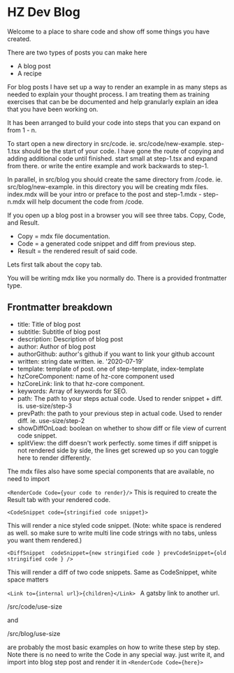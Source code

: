 # HZ Dev Blog

Welcome to a place to share code and show off some things you have created.

There are two types of posts you can make here

* A blog post
* A recipe

For blog posts I have set up a way to render an example in as many steps as needed to explain your thought process. I am treating them as training exercises that can be be documented and help granularly explain an idea that you have been working on.

It has been arranged to build your code into steps that you can expand on from 1 - n. 

To start open a new directory in src/code. ie. src/code/new-example. step-1.tsx should be the start of your code. I have gone the route of copying and adding additional code until finished. start small at step-1.tsx and expand from there. or write the entire example and work backwards to step-1.

In parallel, in src/blog you should create the same directory from /code. ie. src/blog/new-example. in this directory you will be creating mdx files. index.mdx will be your intro or preface to the post and step-1.mdx - step-n.mdx will help document the code from /code. 

If you open up a blog post in a browser you will see three tabs. Copy, Code, and Result. 
* Copy = mdx file documentation. 
* Code = a generated code snippet and diff from previous step. 
* Result = the rendered result of said code.

Lets first talk about the copy tab. 

You will be writing mdx like you normally do. There is a provided frontmatter type. 

## Frontmatter breakdown

* title: Title of blog post
* subtitle: Subtitle of blog post
* description: Description of blog post
* author: Author of blog post
* authorGithub: author's github if you want to link your github account
* written: string date written. ie. '2020-07-19'
* template: template of post. one of step-template, index-template
* hzCoreComponent: name of hz-core component used
* hzCoreLink: link to that hz-core component.
* keywords: Array of keywords for SEO.
* path: The path to your steps actual code. Used to render snippet + diff. is. use-size/step-3
* prevPath: the path to your previous step in actual code. Used to render diff. ie.  use-size/step-2
* showDiffOnLoad: boolean on whether to show diff or file view of current code snippet.
* splitView: the diff doesn't work perfectly. some times if diff snippet is not rendered side by side, the lines get screwed up so you can toggle here to render differently.

The mdx files also have some special components that are available, no need to import

`<RenderCode Code={your code to render}/>`
This is required to create the Result tab with your rendered code.

`<CodeSnippet code={stringified code snippet}>`

 This will render a nice styled code snippet. (Note: white space is rendered as well. so make sure to write multi line code strings with no tabs, unless you want them rendered.)


`<DiffSnippet 
  codeSnippet={new stringified code }
  prevCodeSnippet={old stringified code }
/>`

This will render a diff of two code snippets. Same as CodeSnippet, white space matters

`<Link to={internal url}>{children}</Link> `
A gatsby link to another url.

/src/code/use-size

and 

/src/blog/use-size 

are probably the most basic examples on how to write these step by step. Note there is no need to write the Code in any special way. just write it, and import into blog step post and render it in `<RenderCode Code={here}>` 
